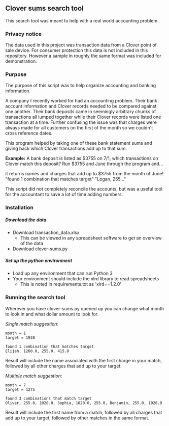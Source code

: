 ## Clover sums search tool

This search tool was meant to help with a real world accounting problem.

### Privacy notice

The data used in this project was transaction data from a Clover point of sale device.
For consumer protection this data is not included in this repository.
However a sample in roughly the same format was included for demonstration.

### Purpose

The purpose of this script was to help organize accounting and banking information.

A company I recently worked for had an accounting problem. Their bank account information and Clover records needed to be compared against one another.
Their bank deposits came in seemingly arbitrary chunks of transactions all lumped together while their Clover records were listed one transaction at a time.
Further confusing the issue was that charges were always made for all customers on the first of the month so we couldn't cross reference dates.

This program helped by taking one of these bank statement sums and giving back which Clover transactions add up to that sum.

**Example:**
A bank deposit is listed as $3755 on 7/1, which transactions on Clover match this deposit?
Run $3755 and June through the program and...

it returns names and charges that add up to $3755 from the month of June!
"found 1 combination that matches target"
"Logan, 255..."

This script did not completely reconcile the accounts, but was a useful tool for the accountant to save a lot of time adding numbers.

### Installation
##### Download the data
- Download transaction_data.xlsx
  - This can be viewed in any spreadsheet software to get an overview of the data
- Download clover-sums.py
##### Set up the python environment
- Load up any environment that can run Python 3
- Your environment should include the xlrd library to read spreadsheets
  - This is noted in requirements.txt as 'xlrd==1.2.0'

### Running the search tool
Wherever you have clover-sums.py opened up you can change what month to look in and what dollar amount to look for.

*Single match suggestion:*

    month = 1
    target = 1930

    found 1 combination that matches target
    Elijah, 1260.0, 255.0, 415.0

Result will include the name associated with the first charge in your match, followed by all other charges that add up to your target.

*Multiple match suggestion:*

    month = 7
    target = 1275
    
    found 3 combinations that match target
    Oliver, 255.0, 1020.0, Sophia, 1020.0, 255.0, Benjamin, 255.0, 1020.0

Result will include the first name from a match, followed by all charges that add up to your target, followed by other matches in the same format.
